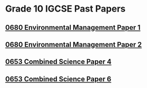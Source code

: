 # Grade 10 IGCSE Past Papers 

## [0680 Environmental Management Paper 1](EM-0680/0680-EM-1.md)


## [0680 Environmental Management Paper 2](EM-0680/0680-EM-2.md)

## [0653 Combined Science Paper 4](CS-0653/0653-CS-4.md)

## [0653 Combined Science Paper 6](CS-0653/0653-CS-6.md)




